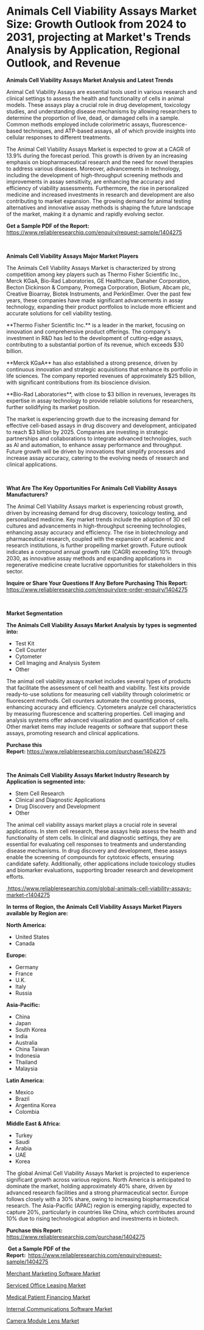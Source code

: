<p><h1>Animals Cell Viability Assays Market Size: Growth Outlook from 2024 to 2031, projecting at Market's Trends Analysis by Application, Regional Outlook, and Revenue</h1></p><p><strong>Animals Cell Viability Assays Market Analysis and Latest Trends</strong></p>
<p><p>Animal Cell Viability Assays are essential tools used in various research and clinical settings to assess the health and functionality of cells in animal models. These assays play a crucial role in drug development, toxicology studies, and understanding disease mechanisms by allowing researchers to determine the proportion of live, dead, or damaged cells in a sample. Common methods employed include colorimetric assays, fluorescence-based techniques, and ATP-based assays, all of which provide insights into cellular responses to different treatments.</p><p>The Animal Cell Viability Assays Market is expected to grow at a CAGR of 13.9% during the forecast period. This growth is driven by an increasing emphasis on biopharmaceutical research and the need for novel therapies to address various diseases. Moreover, advancements in technology, including the development of high-throughput screening methods and improvements in assay sensitivity, are enhancing the accuracy and efficiency of viability assessments. Furthermore, the rise in personalized medicine and increased investments in research and development are also contributing to market expansion. The growing demand for animal testing alternatives and innovative assay methods is shaping the future landscape of the market, making it a dynamic and rapidly evolving sector.</p></p>
<p><strong>Get a Sample PDF of the Report:&nbsp;</strong> <a href="https://www.reliableresearchiq.com/enquiry/request-sample/1404275?utm_campaign=1283&utm_medium=2&utm_source=Github&utm_content=ia&utm_term=23102024&utm_id=animals-cell-viability-assays">https://www.reliableresearchiq.com/enquiry/request-sample/1404275</a></p>
<p>&nbsp;</p>
<p><strong>Animals Cell Viability Assays Major Market Players</strong></p>
<p><p>The Animals Cell Viability Assays Market is characterized by strong competition among key players such as Thermo Fisher Scientific Inc., Merck KGaA, Bio-Rad Laboratories, GE Healthcare, Danaher Corporation, Becton Dickinson & Company, Promega Corporation, Biotium, Abcam plc, Creative Bioarray, Biotek Instruments, and PerkinElmer. Over the past few years, these companies have made significant advancements in assay technology, expanding their product portfolios to include more efficient and accurate solutions for cell viability testing.</p><p>**Thermo Fisher Scientific Inc.** is a leader in the market, focusing on innovation and comprehensive product offerings. The company's investment in R&D has led to the development of cutting-edge assays, contributing to a substantial portion of its revenue, which exceeds $30 billion.</p><p>**Merck KGaA** has also established a strong presence, driven by continuous innovation and strategic acquisitions that enhance its portfolio in life sciences. The company reported revenues of approximately $25 billion, with significant contributions from its bioscience division.</p><p>**Bio-Rad Laboratories**, with close to $3 billion in revenues, leverages its expertise in assay technology to provide reliable solutions for researchers, further solidifying its market position.</p><p>The market is experiencing growth due to the increasing demand for effective cell-based assays in drug discovery and development, anticipated to reach $3 billion by 2025. Companies are investing in strategic partnerships and collaborations to integrate advanced technologies, such as AI and automation, to enhance assay performance and throughput. Future growth will be driven by innovations that simplify processes and increase assay accuracy, catering to the evolving needs of research and clinical applications.</p></p>
<p>&nbsp;</p>
<p><strong>What Are The Key Opportunities For Animals Cell Viability Assays Manufacturers?</strong></p>
<p><p>The Animal Cell Viability Assays market is experiencing robust growth, driven by increasing demand for drug discovery, toxicology testing, and personalized medicine. Key market trends include the adoption of 3D cell cultures and advancements in high-throughput screening technologies, enhancing assay accuracy and efficiency. The rise in biotechnology and pharmaceutical research, coupled with the expansion of academic and research institutions, is further propelling market growth. Future outlook indicates a compound annual growth rate (CAGR) exceeding 10% through 2030, as innovative assay methods and expanding applications in regenerative medicine create lucrative opportunities for stakeholders in this sector.</p></p>
<p><strong>Inquire or Share Your Questions If Any Before Purchasing This Report:</strong> <a href="https://www.reliableresearchiq.com/enquiry/pre-order-enquiry/1404275?utm_campaign=1283&utm_medium=2&utm_source=Github&utm_content=ia&utm_term=23102024&utm_id=animals-cell-viability-assays">https://www.reliableresearchiq.com/enquiry/pre-order-enquiry/1404275</a></p>
<p>&nbsp;</p>
<p><strong>Market Segmentation</strong></p>
<p><strong>The Animals Cell Viability Assays Market Analysis by types is segmented into:</strong></p>
<p><ul><li>Test Kit</li><li>Cell Counter</li><li>Cytometer</li><li>Cell Imaging and Analysis System</li><li>Other</li></ul></p>
<p><p>The animal cell viability assays market includes several types of products that facilitate the assessment of cell health and viability. Test kits provide ready-to-use solutions for measuring cell viability through colorimetric or fluorescent methods. Cell counters automate the counting process, enhancing accuracy and efficiency. Cytometers analyze cell characteristics by measuring fluorescence and scattering properties. Cell imaging and analysis systems offer advanced visualization and quantification of cells. Other market items may include reagents or software that support these assays, promoting research and clinical applications.</p></p>
<p><strong>Purchase this Report:&nbsp;</strong><a href="https://www.reliableresearchiq.com/purchase/1404275?utm_campaign=1283&utm_medium=2&utm_source=Github&utm_content=ia&utm_term=23102024&utm_id=animals-cell-viability-assays">https://www.reliableresearchiq.com/purchase/1404275</a></p>
<p>&nbsp;</p>
<p><strong>The Animals Cell Viability Assays Market Industry Research by Application is segmented into:</strong></p>
<p><ul><li>Stem Cell Research</li><li>Clinical and Diagnostic Applications</li><li>Drug Discovery and Development</li><li>Other</li></ul></p>
<p><p>The animal cell viability assays market plays a crucial role in several applications. In stem cell research, these assays help assess the health and functionality of stem cells. In clinical and diagnostic settings, they are essential for evaluating cell responses to treatments and understanding disease mechanisms. In drug discovery and development, these assays enable the screening of compounds for cytotoxic effects, ensuring candidate safety. Additionally, other applications include toxicology studies and biomarker evaluations, supporting broader research and development efforts.</p></p>
<p><a href="https://www.reliableresearchiq.com/global-animals-cell-viability-assays-market-r1404275?utm_campaign=1283&utm_medium=2&utm_source=Github&utm_content=ia&utm_term=23102024&utm_id=animals-cell-viability-assays">&nbsp;https://www.reliableresearchiq.com/global-animals-cell-viability-assays-market-r1404275</a></p>
<p><strong>In terms of Region, the Animals Cell Viability Assays Market Players available by Region are:</strong></p>
<p>
    <p> <strong> North America: </strong>
        <ul>
            <li>United States</li>
            <li>Canada</li>
        </ul>
        </p> 
    <p> <strong> Europe: </strong>
        <ul>
            <li>Germany</li>
            <li>France</li>
            <li>U.K.</li>
            <li>Italy</li>
            <li>Russia</li>
        </ul>
        </p> 
    <p> <strong> Asia-Pacific: </strong>
        <ul>
            <li>China</li>
            <li>Japan</li>
            <li>South Korea</li>
            <li>India</li>
            <li>Australia</li>
            <li>China Taiwan</li>
            <li>Indonesia</li>
            <li>Thailand</li>
            <li>Malaysia</li>
        </ul>
        </p> 
    <p> <strong> Latin America: </strong>
        <ul>
            <li>Mexico</li>
            <li>Brazil</li>
            <li>Argentina Korea</li>
            <li>Colombia</li>
        </ul>
        </p> 
    <p> <strong> Middle East & Africa: </strong>
        <ul>
            <li>Turkey</li>
            <li>Saudi</li>
            <li>Arabia</li>
            <li>UAE</li>
            <li>Korea</li>
        </ul>
    </p>
    </p>
<p><p>The global Animal Cell Viability Assays Market is projected to experience significant growth across various regions. North America is anticipated to dominate the market, holding approximately 40% share, driven by advanced research facilities and a strong pharmaceutical sector. Europe follows closely with a 30% share, owing to increasing biopharmaceutical research. The Asia-Pacific (APAC) region is emerging rapidly, expected to capture 20%, particularly in countries like China, which contributes around 10% due to rising technological adoption and investments in biotech.</p></p>
<p><strong>Purchase this Report: </strong><a href="https://www.reliableresearchiq.com/purchase/1404275?utm_campaign=1283&utm_medium=2&utm_source=Github&utm_content=ia&utm_term=23102024&utm_id=animals-cell-viability-assays">https://www.reliableresearchiq.com/purchase/1404275</a></p>
<p>&nbsp;<strong>Get a Sample PDF of the Report:&nbsp;&nbsp;</strong><a href="https://www.reliableresearchiq.com/enquiry/request-sample/1404275?utm_campaign=1283&utm_medium=2&utm_source=Github&utm_content=ia&utm_term=23102024&utm_id=animals-cell-viability-assays">https://www.reliableresearchiq.com/enquiry/request-sample/1404275</a></p>
<p><strong></strong></p>
<p><p><a href="https://www.linkedin.com/pulse/mapping-merchant-marketing-software-market-trends-challenges-reone?utm_campaign=1283&utm_medium=2&utm_source=Github&utm_content=ia&utm_term=23102024&utm_id=animals-cell-viability-assays">Merchant Marketing Software Market</a></p><p><a href="https://github.com/anaeilandos/Market-Research-Report-List-1/blob/main/serviced-office-leasing-market.md?utm_campaign=1283&utm_medium=2&utm_source=Github&utm_content=ia&utm_term=23102024&utm_id=animals-cell-viability-assays">Serviced Office Leasing Market</a></p><p><a href="https://github.com/angilauio/Market-Research-Report-List-1/blob/main/medical-patient-financing-market.md?utm_campaign=1283&utm_medium=2&utm_source=Github&utm_content=ia&utm_term=23102024&utm_id=animals-cell-viability-assays">Medical Patient Financing Market</a></p><p><a href="https://www.linkedin.com/pulse/market-insights-global-internal-communications-software-forecast-hehre?utm_campaign=1283&utm_medium=2&utm_source=Github&utm_content=ia&utm_term=23102024&utm_id=animals-cell-viability-assays">Internal Communications Software Market</a></p><p><a href="https://issuu.com/reportprime-2/docs/camera-module-lens-market-size-2030_67c88bea64f532?utm_campaign=1283&utm_medium=2&utm_source=Github&utm_content=ia&utm_term=23102024&utm_id=animals-cell-viability-assays">Camera Module Lens Market</a></p></p>
